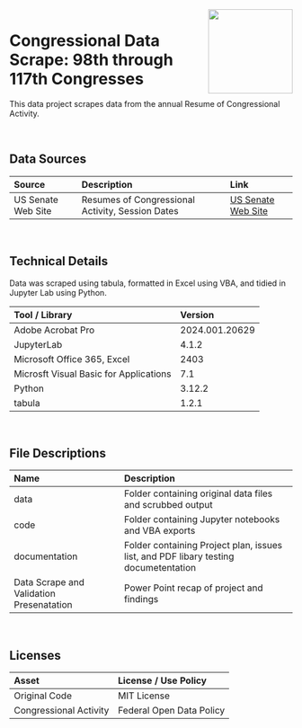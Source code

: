 <img align="right" height="150" src="https://user-images.githubusercontent.com/107127279/233161463-b4e5627d-1258-4050-80d2-d83a2abd50e7.png">

# Congressional Data Scrape: 98th through 117th Congresses
This data project scrapes data from the annual Resume of Congressional Activity.

</br> 

## Data Sources

| Source                          | Description                                               | Link                                                        |
| :------------------------------ | :-------------------------------------------------------- | :---------------------------------------------------------- |
| US Senate Web Site              | Resumes of Congressional Activity, Session Dates          | [US Senate Web Site](https://www.senate.gov/)               |


</br> 

## Technical Details
Data was scraped using tabula, formatted in Excel using VBA, and tidied in Jupyter Lab using Python. </br> 

| Tool / Library  | Version |
| :-------------------------------------- | :-------------- |
| Adobe Acrobat Pro                       | 2024.001.20629  |
| JupyterLab                              | 4.1.2           |
| Microsoft Office 365, Excel             | 2403            |
| Microsft Visual Basic for Applications  | 7.1             |
| Python                                  | 3.12.2          |
| tabula                                  | 1.2.1           |


</br> 

## File Descriptions

| Name                                      | Description                                                                                |
| :---------------------------------------- | :----------------------------------------------------------------------------------------- |
| data                                      | Folder containing original data files and scrubbed output                                  |
| code                                      | Folder containing Jupyter notebooks and VBA exports                                        |
| documentation                             | Folder containing  Project plan, issues list, and PDF libary testing documetentation       | 
| Data Scrape and Validation Presenatation  | Power Point recap of project and findings                                                  |


</br>

## Licenses

| Asset                                    | License / Use Policy         |
| :--------------------------------------- | :--------------------------- |
| Original Code                            | MIT License                  |
| Congressional Activity                   | Federal Open Data Policy     |
